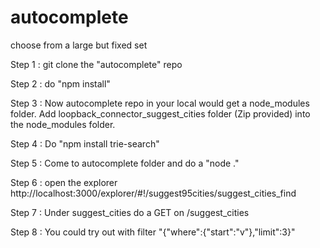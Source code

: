 # autocomplete
choose from a large but fixed set

Step 1 : git clone the "autocomplete" repo 

Step 2 : do "npm install"

Step 3 : Now autocomplete repo in your local would get a node_modules folder. Add loopback_connector_suggest_cities folder (Zip provided) into the node_modules folder.

Step 4 : Do "npm install trie-search"

Step 5 : Come to autocomplete folder and do a "node ."

Step 6 : open the explorer http://localhost:3000/explorer/#!/suggest95cities/suggest_cities_find

Step 7 : Under suggest_cities do a GET on /suggest_cities

Step 8 : You could try out with filter "{"where":{"start":"v"},"limit":3}"
